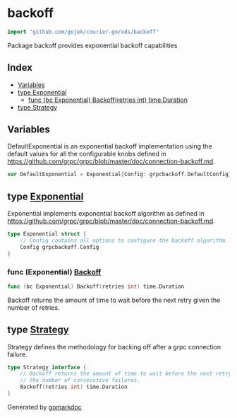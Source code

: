 <!-- Code generated by gomarkdoc. DO NOT EDIT -->

# backoff

```go
import "github.com/gojek/courier-go/xds/backoff"
```

Package backoff provides exponential backoff capabilities

## Index

- [Variables](<#variables>)
- [type Exponential](<#Exponential>)
  - [func \(bc Exponential\) Backoff\(retries int\) time.Duration](<#Exponential.Backoff>)
- [type Strategy](<#Strategy>)


## Variables

<a name="DefaultExponential"></a>DefaultExponential is an exponential backoff implementation using the default values for all the configurable knobs defined in https://github.com/grpc/grpc/blob/master/doc/connection-backoff.md.

```go
var DefaultExponential = Exponential{Config: grpcbackoff.DefaultConfig}
```

<a name="Exponential"></a>
## type [Exponential](<https://github.com/gojek/courier-go/blob/main/xds/backoff/backoff.go#L27-L30>)

Exponential implements exponential backoff algorithm as defined in https://github.com/grpc/grpc/blob/master/doc/connection-backoff.md.

```go
type Exponential struct {
    // Config contains all options to configure the backoff algorithm.
    Config grpcbackoff.Config
}
```

<a name="Exponential.Backoff"></a>
### func \(Exponential\) [Backoff](<https://github.com/gojek/courier-go/blob/main/xds/backoff/backoff.go#L34>)

```go
func (bc Exponential) Backoff(retries int) time.Duration
```

Backoff returns the amount of time to wait before the next retry given the number of retries.

<a name="Strategy"></a>
## type [Strategy](<https://github.com/gojek/courier-go/blob/main/xds/backoff/backoff.go#L12-L16>)

Strategy defines the methodology for backing off after a grpc connection failure.

```go
type Strategy interface {
    // Backoff returns the amount of time to wait before the next retry given
    // the number of consecutive failures.
    Backoff(retries int) time.Duration
}
```

Generated by [gomarkdoc](<https://github.com/princjef/gomarkdoc>)
